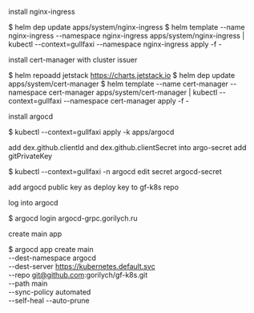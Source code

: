 

install nginx-ingress

$ helm dep update apps/system/nginx-ingress
$ helm template --name nginx-ingress --namespace nginx-ingress apps/system/nginx-ingress | kubectl --context=gullfaxi --namespace nginx-ingress apply -f -

install cert-manager with cluster issuer

$ helm repoadd jetstack https://charts.jetstack.io
$ helm dep update apps/system/cert-manager
$ helm template --name cert-manager --namespace cert-manager apps/system/cert-manager | kubectl --context=gullfaxi --namespace cert-manager apply -f -

install argocd

$ kubectl --context=gullfaxi apply -k apps/argocd

add dex.github.clientId and dex.github.clientSecret into argo-secret
add gitPrivateKey

$ kubectl --context=gullfaxi -n argocd edit secret argocd-secret

add argocd public key as deploy key to gf-k8s repo

log into argocd

$ argocd login argocd-grpc.gorilych.ru 

create main app

$ argocd app create main \
    --dest-namespace argocd \
    --dest-server https://kubernetes.default.svc \
    --repo git@github.com:gorilych/gf-k8s.git \
    --path main \
    --sync-policy automated \
    --self-heal --auto-prune
